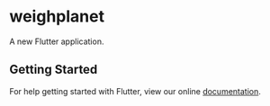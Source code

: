 # weighplanet

A new Flutter application.

## Getting Started

For help getting started with Flutter, view our online
[documentation](https://flutter.io/).
